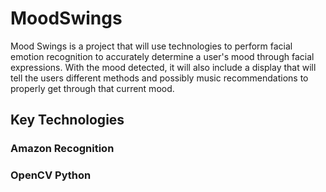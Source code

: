 # MoodSwings

Mood Swings is a project that will use technologies to perform facial emotion recognition to accurately determine a user's mood through facial expressions. With the mood detected, it will also include a display that will tell the users different methods and possibly music recommendations to properly get through that current mood.

## Key Technologies 

### Amazon Recognition

### OpenCV Python
